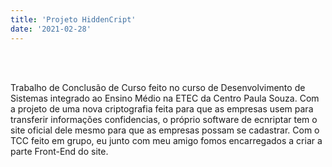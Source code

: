 ```yaml
---
title: 'Projeto HiddenCript'
date: '2021-02-28'
---
```

<br></br>

Trabalho de Conclusão de Curso feito no curso de Desenvolvimento de Sistemas integrado ao Ensino Médio na ETEC da Centro Paula Souza. Com a projeto de uma nova criptografia feita para que as empresas usem para transferir informações confidencias, o próprio software de ecnriptar tem o site oficial dele mesmo para que as empresas possam se cadastrar. Com o TCC feito em grupo, eu junto com meu amigo fomos encarregados a criar a parte Front-End do site.